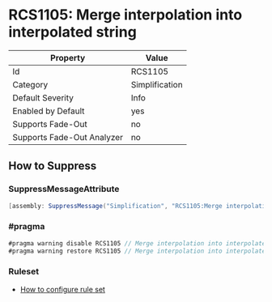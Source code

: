 # RCS1105: Merge interpolation into interpolated string

Property | Value
--- | ---
Id|RCS1105
Category|Simplification
Default Severity|Info
Enabled by Default|yes
Supports Fade\-Out|no
Supports Fade\-Out Analyzer|no

## How to Suppress

### SuppressMessageAttribute

```csharp
[assembly: SuppressMessage("Simplification", "RCS1105:Merge interpolation into interpolated string.", Justification = "<Pending>")]
```

### \#pragma

```csharp
#pragma warning disable RCS1105 // Merge interpolation into interpolated string.
#pragma warning restore RCS1105 // Merge interpolation into interpolated string.
```

### Ruleset

* [How to configure rule set](../HowToConfigureAnalyzers.md)
